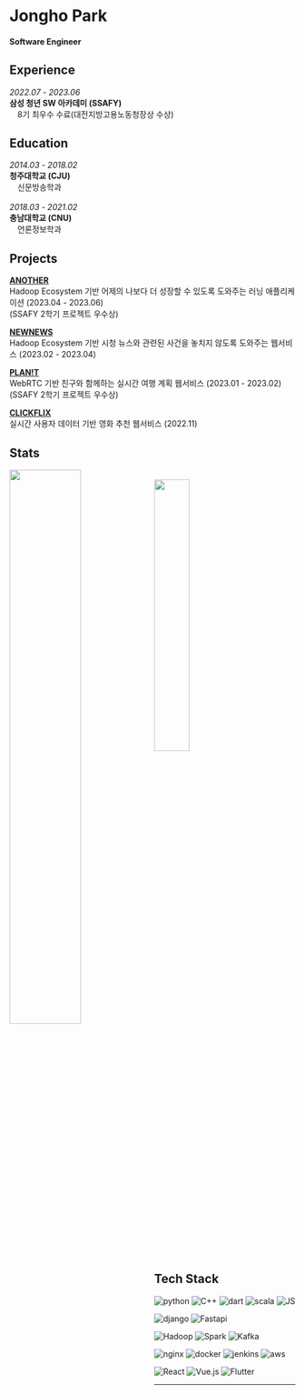 # Jongho Park
#### Software Engineer

## Experience
*2022.07 - 2023.06*
<br>
**삼성 청년 SW 아카데미 (SSAFY)**
<br>
　8기 최우수 수료(대전지방고용노동청장상 수상)

## Education
*2014.03 - 2018.02*
<br>
**청주대학교 (CJU)**
<br>
　신문방송학과
<br>
<br>
*2018.03 - 2021.02*
<br>
**충남대학교 (CNU)**
<br>
　언론정보학과

## Projects

[**ANOTHER**](https://github.com/Bluuubery/If-I-die-tomorrow)  
Hadoop Ecosystem 기반 어제의 나보다 더 성장할 수 있도록 도와주는 러닝 애플리케이션 (2023.04 - 2023.06)   
(SSAFY 2학기 프로젝트 우수상)

[**NEWNEWS**](https://github.com/Bluuubery/gamemakase)  
 Hadoop Ecosystem 기반 시청 뉴스와 관련된 사건을 놓치지 않도록 도와주는 웹서비스 (2023.02 - 2023.04)   

[**PLAN!T**](https://github.com/Bluuubery/Rendez-Boo)  
WebRTC 기반 친구와 함께하는 실시간 여행 계획 웹서비스 (2023.01 - 2023.02)
(SSAFY 2학기 프로젝트 우수상)

[**CLICKFLIX**](https://github.com/Bluuubery/Movie-Picker)  
실시간 사용자 데이터 기반 영화 추천 웹서비스 (2022.11)   



## Stats

<img align='left' width='50%' src="https://github-readme-stats.vercel.app/api?username=jonghopark1014&show_icons=true&theme=swift">
<br>
<img align='center' width='35%' src="http://mazassumnida.wtf/api/v2/generate_badge?boj=qkrqkrgh">



<br>

## Tech Stack
![python](https://img.shields.io/badge/Python-3776AB?style=for-the-badge&logo=python&logoColor=white)
![C++](https://img.shields.io/badge/cpp-00599C?style=for-the-badge&logo=cplusplus&logoColor=white)
![dart](https://img.shields.io/badge/dart-0175C2?style=for-the-badge&logo=dart&logoColor=white)
![scala](https://img.shields.io/badge/Scala-DC322F?style=for-the-badge&logo=scala&logoColor=white)
![JS](https://img.shields.io/badge/JavaScript-F7DF1E?style=for-the-badge&logo=JavaScript&logoColor=white)

![django](https://img.shields.io/badge/django-092E20?style=for-the-badge&logo=django&logoColor=white)
![Fastapi](https://img.shields.io/badge/FastAPI-009688?style=for-the-badge&logo=fastapi&logoColor=white)

![Hadoop](https://img.shields.io/badge/Hadoop-66CCFF?style=for-the-badge&logo=apachehadoop&logoColor=white)
![Spark](https://img.shields.io/badge/Spark-E25A1C?style=for-the-badge&logo=apachespark&logoColor=white)
![Kafka](https://img.shields.io/badge/Kafka-231F20?style=for-the-badge&logo=apachekafka&logoColor=white)

![nginx](https://img.shields.io/badge/nginx-009639?style=for-the-badge&logo=nginx&logoColor=white)
![docker](https://img.shields.io/badge/docker-2496ED?style=for-the-badge&logo=docker&logoColor=white)
![jenkins](https://img.shields.io/badge/jenkins-D24939?style=for-the-badge&logo=jenkins&logoColor=white)
![aws](https://img.shields.io/badge/amazonaws-232F3E?style=for-the-badge&logo=amazonaws&logoColor=white)

![React](https://img.shields.io/badge/react-61DAFB?style=for-the-badge&logo=react&logoColor=white)
![Vue.js](https://img.shields.io/badge/Vue.js-4FC08D?style=for-the-badge&logo=Vue.js&logoColor=white)
![Flutter](https://img.shields.io/badge/Flutter-02569B?style=for-the-badge&logo=flutter&logoColor=white)

***
